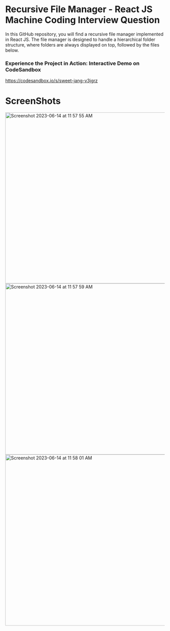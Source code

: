 # Recursive File Manager - React JS Machine Coding Interview Question


In this GitHub repository, you will find a recursive file manager implemented in React JS. The file manager is designed to handle a hierarchical folder structure, where folders are always displayed on top, followed by the files below.

### Experience the Project in Action: Interactive Demo on CodeSandbox

https://codesandbox.io/s/sweet-jang-v3jgrz

# ScreenShots

<img width="541" alt="Screenshot 2023-06-14 at 11 57 55 AM" src="https://github.com/sumit-wq/interview_projects/assets/79878298/93a7b9c6-e447-4a33-9b5d-36287d1896c8">
<img width="541" alt="Screenshot 2023-06-14 at 11 57 59 AM" src="https://github.com/sumit-wq/interview_projects/assets/79878298/9d478c74-3e56-4c9f-b935-4340aa868398">
<img width="541" alt="Screenshot 2023-06-14 at 11 58 01 AM" src="https://github.com/sumit-wq/interview_projects/assets/79878298/ee99aa64-1f36-43aa-8e93-fdfd9339f044">
